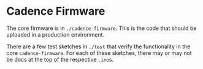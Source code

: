 # Cadence Firmware

The core firmware is in `./cadence-firmware`. This is the code that should be uploaded in a production environment.

There are a few test sketches in `./test` that verify the functionality in the core `cadence-firmware`. For each of these sketches, there may or may not be docs at the top of the respective `.ino`s. 
